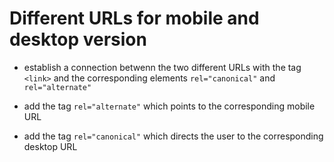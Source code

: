 # Different URLs for mobile and desktop version

- establish a connection betwenn the two different URLs with the tag `<link>` and the corresponding elements `rel="canonical"` and `rel="alternate"`

- add the tag `rel="alternate"` which points to the corresponding mobile URL

- add the tag `rel="canonical"` which directs the user to the corresponding desktop URL
